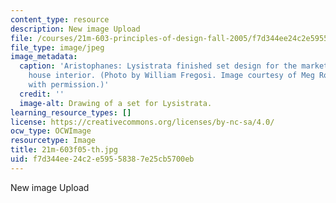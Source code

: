 ```yaml
---
content_type: resource
description: New image Upload
file: /courses/21m-603-principles-of-design-fall-2005/f7d344ee24c2e59558387e25cb5700eb_21m-603f05-th.jpg
file_type: image/jpeg
image_metadata:
  caption: 'Aristophanes: Lysistrata finished set design for the market square with
    house interior. (Photo by William Fregosi. Image courtesy of Meg Rosenburg. Used
    with permission.)'
  credit: ''
  image-alt: Drawing of a set for Lysistrata.
learning_resource_types: []
license: https://creativecommons.org/licenses/by-nc-sa/4.0/
ocw_type: OCWImage
resourcetype: Image
title: 21m-603f05-th.jpg
uid: f7d344ee-24c2-e595-5838-7e25cb5700eb
---
```

New image Upload
